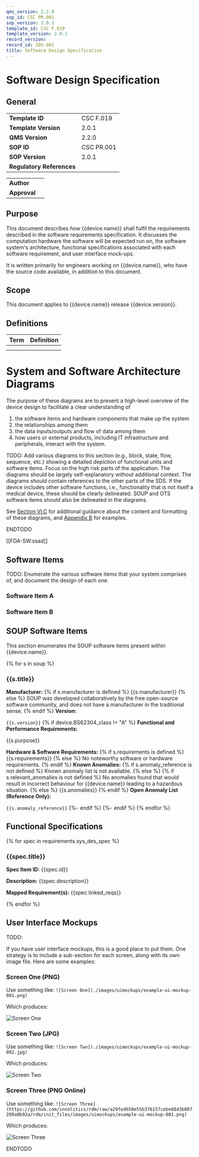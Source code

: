 ```yaml
---
qms_version: 2.2.0
sop_id: CSC PR.001
sop_version: 2.0.1
template_id: CSC F.019
template_version: 2.0.1
record_version: 
record_id: SDS-001
title: Software Design Specification
---
```


# Software Design Specification

## General

|                           |               |
|---------------------------|---------------|
| **Template ID**           | CSC F.019     |
| **Template Version**      | 2.0.1         |
| **QMS Version**           | 2.2.0         |
| **SOP ID**                | CSC PR.001    |
| **SOP Version**           | 2.0.1         |
| **Regulatory References** |               |


|              |              |
|--------------|--------------|
| **Author**   |              |
| **Approval** |              |

## Purpose

This document describes *how* {{device.name}} shall fulfil the requirements described in the software requirements
specification. It discusses the computation hardware the software will be expected run on, the software system's 
architecture, functional specifications associated with each software requirement, and user interface mock-ups.

It is written primarily for engineers working on {{device.name}}, who have the source code available, in addition to
this document.

## Scope

This document applies to {{device.name}} release {{device.version}}.


## Definitions

| Term  | Definition  |
|-------|-------------|
|       |             |
|       |             |

# System and Software Architecture Diagrams

The purpose of these diagrams are to present a high-level overview of the device design to facilitate a clear
understanding of

1. the software items and hardware components that make up the system
2. the relationships among them
3. the data inputs/outputs and flow of data among them
4. how users or external products, including IT infrastructure and peripherals, interact with the system.

TODO: Add various diagrams to this section (e.g., block, state, flow, sequence, etc.) showing a detailed depiction of
functional units and software items. Focus on the high risk parts of the application. The diagrams should be largely 
self-explanatory without additional context. The diagrams should contain references to the other parts of the SDS. If 
the device includes other software functions, i.e., functionality that is not itself a medical device, these should be
clearly delineated. SOUP and OTS software items should also be delineated in the diagrams.


See [Section VI.C](https://innolitics.com/articles/premarket-submissions-for-device-software-functions/#c-system-and-software-architecture-diagram) for additional guidance about the content and formatting of these diagrams, 
and [Appendix B](https://innolitics.com/articles/premarket-submissions-for-device-software-functions/#appendix-b-system-and-software-architecture-diagram-chart-examples) for examples.

ENDTODO

[[FDA-SW:ssad]]

## Software Items

TODO: Enumerate the various software items that your system comprises of, and document the design of each one.

### Software Item A

### Software Item B

## SOUP Software Items

This section enumerates the SOUP software items present within {{device.name}}.

{% for s in soup %}
### {{s.title}}

**Manufacturer:**
{% if s.manufacturer is defined %}
{{s.manufacturer}}
{% else %}
SOUP was developed collaboratively by the free open-source software community, and does not have a manufacturer in the
traditional sense.
{% endif %}
**Version:**

`{{s.version}}`
{% if device.BS62304_class != "A" %}
**Functional and Performance Requirements:**

{{s.purpose}}

**Hardware & Software Requirements:**
{% if s.requirements is defined %}
{{s.requirements}}
{% else %}
No noteworthy software or hardware requirements.
{% endif %}
**Known Anomalies:**
{% if s.anomaly_reference is not defined %}
Known anomaly list is not available.
{% else %}
{% if s.relevant_anomalies is not defined %}
No anomalies found that would result in incorrect behaviour for {{device.name}} leading to a hazardous situation.
{% else %}
{{s.anomalies}}
{% endif %}
**Open Anomaly List (Reference Only):**

`{{s.anomaly_reference}}`
{%- endif %}
{%- endif %}
{% endfor %}

## Functional Specifications

{% for spec in requirements.sys_des_spec %}

### {{spec.title}}

**Spec Item ID:** {{spec.id}}

**Description:** {{spec.description}}

**Mapped Requirement(s):** {{spec.linked_reqs}}

{% endfor %}



## User Interface Mockups

TODO: 

If you have user interface mockups, this is a good place to put them. One strategy is to include a sub-section for each
screen, along with its own image file. Here are some examples:

### Screen One (PNG)

Use something like: `![Screen One](./images/uimockups/example-ui-mockup-001.png)`

Which produces:

![Screen One](./images/uimockups/example-ui-mockup-001.png)

### Screen Two (JPG)

Use something like: `![Screen Two](./images/uimockups/example-ui-mockup-002.jpg)`

Which produces:

![Screen Two](./images/uimockups/example-ui-mockup-002.jpg)

### Screen Three (PNG Online)

Use something like: `![Screen Three](https://github.com/innolitics/rdm/raw/a29fed650e55b376157cebe8843b087209a0b92a/rdm/init_files/images/uimockups/example-ui-mockup-001.png)`

Which produces:

![Screen Three](https://github.com/innolitics/rdm/raw/a29fed650e55b376157cebe8843b087209a0b92a/rdm/init_files/images/uimockups/example-ui-mockup-001.png)

ENDTODO